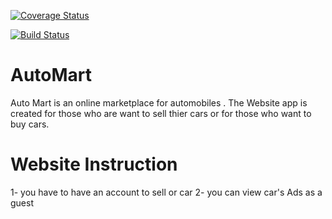 [![Coverage Status](https://coveralls.io/repos/github/mohamedeljak/AutoMart/badge.svg?branch=develop-2)](https://coveralls.io/github/mohamedeljak/AutoMart?branch=develop-2)


[![Build Status](https://travis-ci.org/mohamedeljak/AutoMart.svg?branch=develop-3)](https://travis-ci.org/mohamedeljak/AutoMart)

# AutoMart
Auto Mart is an online marketplace for automobiles . The Website app is created for those who are want to sell thier cars or for those who want to buy cars.

# Website Instruction
1- you have to have an account to sell or car 
2- you can view car's Ads as a guest



